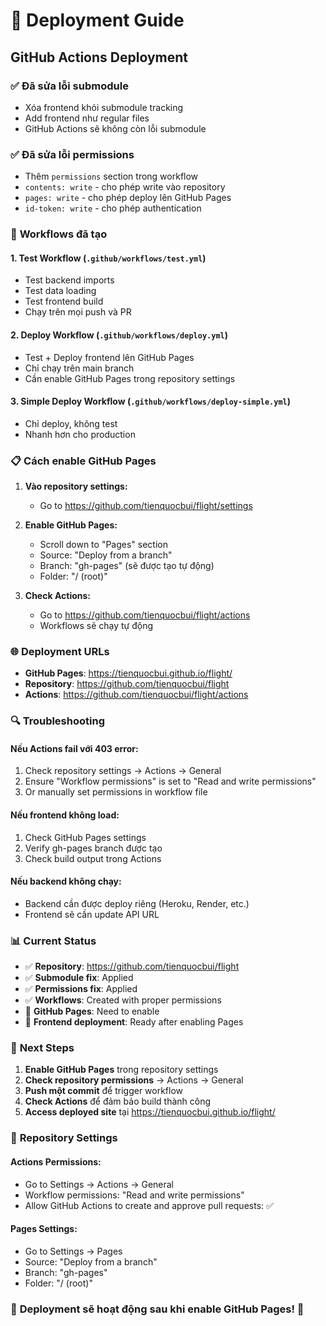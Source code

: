 # 🚀 Deployment Guide

## GitHub Actions Deployment

### ✅ **Đã sửa lỗi submodule**
- Xóa frontend khỏi submodule tracking
- Add frontend như regular files
- GitHub Actions sẽ không còn lỗi submodule

### ✅ **Đã sửa lỗi permissions**
- Thêm `permissions` section trong workflow
- `contents: write` - cho phép write vào repository
- `pages: write` - cho phép deploy lên GitHub Pages
- `id-token: write` - cho phép authentication

### 🔧 **Workflows đã tạo**

#### 1. **Test Workflow** (`.github/workflows/test.yml`)
- Test backend imports
- Test data loading
- Test frontend build
- Chạy trên mọi push và PR

#### 2. **Deploy Workflow** (`.github/workflows/deploy.yml`)
- Test + Deploy frontend lên GitHub Pages
- Chỉ chạy trên main branch
- Cần enable GitHub Pages trong repository settings

#### 3. **Simple Deploy Workflow** (`.github/workflows/deploy-simple.yml`)
- Chỉ deploy, không test
- Nhanh hơn cho production

### 📋 **Cách enable GitHub Pages**

1. **Vào repository settings:**
   - Go to https://github.com/tienquocbui/flight/settings

2. **Enable GitHub Pages:**
   - Scroll down to "Pages" section
   - Source: "Deploy from a branch"
   - Branch: "gh-pages" (sẽ được tạo tự động)
   - Folder: "/ (root)"

3. **Check Actions:**
   - Go to https://github.com/tienquocbui/flight/actions
   - Workflows sẽ chạy tự động

### 🌐 **Deployment URLs**

- **GitHub Pages**: https://tienquocbui.github.io/flight/
- **Repository**: https://github.com/tienquocbui/flight
- **Actions**: https://github.com/tienquocbui/flight/actions

### 🔍 **Troubleshooting**

#### **Nếu Actions fail với 403 error:**
1. Check repository settings → Actions → General
2. Ensure "Workflow permissions" is set to "Read and write permissions"
3. Or manually set permissions in workflow file

#### **Nếu frontend không load:**
1. Check GitHub Pages settings
2. Verify gh-pages branch được tạo
3. Check build output trong Actions

#### **Nếu backend không chạy:**
- Backend cần được deploy riêng (Heroku, Render, etc.)
- Frontend sẽ cần update API URL

### 📊 **Current Status**

- ✅ **Repository**: https://github.com/tienquocbui/flight
- ✅ **Submodule fix**: Applied
- ✅ **Permissions fix**: Applied
- ✅ **Workflows**: Created with proper permissions
- 🔄 **GitHub Pages**: Need to enable
- 🔄 **Frontend deployment**: Ready after enabling Pages

### 🎯 **Next Steps**

1. **Enable GitHub Pages** trong repository settings
2. **Check repository permissions** → Actions → General
3. **Push một commit** để trigger workflow
4. **Check Actions** để đảm bảo build thành công
5. **Access deployed site** tại https://tienquocbui.github.io/flight/

### 📝 **Repository Settings**

#### **Actions Permissions:**
- Go to Settings → Actions → General
- Workflow permissions: "Read and write permissions"
- Allow GitHub Actions to create and approve pull requests: ✅

#### **Pages Settings:**
- Go to Settings → Pages
- Source: "Deploy from a branch"
- Branch: "gh-pages"
- Folder: "/ (root)"

### 🎉 **Deployment sẽ hoạt động sau khi enable GitHub Pages!** 🚀 